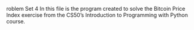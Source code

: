 roblem Set 4
In this file is the program created to solve the Bitcoin Price Index exercise from the CS50’s Introduction to Programming with Python course.